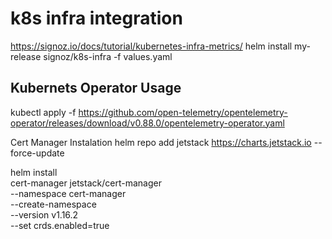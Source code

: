 # k8s infra integration

https://signoz.io/docs/tutorial/kubernetes-infra-metrics/
helm install my-release signoz/k8s-infra -f values.yaml




## Kubernets Operator Usage
kubectl apply -f https://github.com/open-telemetry/opentelemetry-operator/releases/download/v0.88.0/opentelemetry-operator.yaml


Cert Manager Instalation
helm repo add jetstack https://charts.jetstack.io --force-update

helm install \
  cert-manager jetstack/cert-manager \
  --namespace cert-manager \
  --create-namespace \
  --version v1.16.2 \
  --set crds.enabled=true